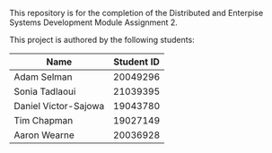 This repository is for the completion of the Distributed and Enterpise Systems Development Module Assignment 2.

This project is authored by the following students:

| Name | Student ID |
|------|------|
|Adam Selman           | 20049296 |
|Sonia Tadlaoui        | 21039395 |
|Daniel Victor-Sajowa  |19043780 |
|Tim Chapman           |19027149 |
|Aaron Wearne          |20036928 |

